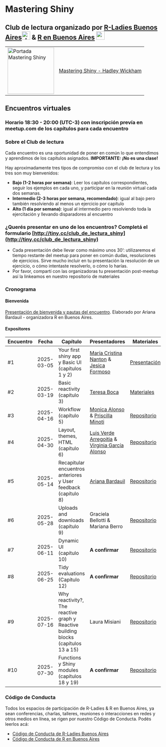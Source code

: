# Mastering Shiny


## Club de lectura organizado por [R-Ladies Buenos Aires](https://github.com/RLadies-BA)<img height="27" src="https://avatars.githubusercontent.com/u/38664570?s=200&v=4" alt="rladies buenos aires logo"> & [R en Buenos Aires](https://github.com/renbaires) <img height="27" src="https://avatars.githubusercontent.com/u/43609757" alt="r en buenos aires logo">

<table>
  <tr>
    <td>
      <img src="https://mastering-shiny.org/cover.png" alt="Portada Mastering Shiny" width="150">
    </td>
    <td>
      <a href="https://mastering-shiny.org/">Mastering Shiny - Hadley Wickham</a>
    </td>
  </tr>
</table>


## Encuentros virtuales
### Horario 18:30 - 20:00 (UTC-3) con inscripción prevía en meetup.com de los capítulos para cada encuentro

### Sobre el Club de lectura
Cada encuentro es una oportunidad de poner en común lo que entendimos y aprendimos de los capítulos asignados. **IMPORTANTE: ¡No es una clase!** 

Hay aproximadamente tres tipos de compromiso con el club de lectura y los tres son muy bienvenidos:
-  **Bajo (1-2 horas por semana)**: Leer los capítulos correspondientes, seguir los ejemplos en cada uno, y participar en la reunión virtual cada dos semanas.
-  **Intermedio (2-3 horas por semana, recomendado)**: igual al bajo pero también resolviendo al menos un ejercicio por capítulo
-  **Alto (1 día por semana)**: igual al intermedio pero resolviendo toda la ejercitación y llevando disparadores al encuentro

### ¿Querés presentar en uno de los encuentros? Completá el formulario  [http://tiny.cc/club_de_lectura_shiny](http://tiny.cc/club_de_lectura_shiny) 
-  Cada presentación debe llevar como máximo unos 30’: utilizaremos el tiempo restante del meetup para poner en común dudas, resoluciones de ejercicios. Sirve mucho incluir en tu presentación la resolución de un ejercicio, o cómo intentaste resolverlo, o cómo lo harías. 
-  Por favor, compartí con las organizadoras tu presentación post-meetup así la linkeamos en nuestro repositorio de materiales


### Cronograma

#### Bienvenida
[Presentación de bienvenida y pautas del encuentro](https://ariibard.github.io/mastering-shiny-welcome/#/club-de-lectura). Elaborado por Ariana Bardauil - organizadora R en Buenos Aires.

#### Expositores 

| Encuentro   | Fecha       | Capítulo                    | Presentadores              | Materiales                                    | 
|-------------|-------------|-----------------------------------------|----------------------|-----------------------------------------|
| #1 | 2025-03-05  |Your first shiny app y Basic UI (capítulos 1 y 2) | [María Cristina Nanton](https://github.com/mcnanton) & [Jesica Formoso](https://github.com/JFormoso) | [Presentación](https://mcnanton.github.io/RLadiesBA-Shiny_book_club-1/)|
| #2 | 2025-03-19  | Basic reactivity (capítulo 3) | [Teresa Boca](https://github.com/tereboca) | [Materiales](https://github.com/RLadies-BA/mastering-shiny/tree/main/2025-03-19%20encuentro%202)| Link disponible posterior al encuentro |
| #3 | 2025-04-16  | Workflow (capítulo 5) | [Monica Alonso](https://github.com/monialo2000) & [Priscilla Minoti](https://github.com/pmnatural) | [Repositorio](https://github.com/RLadies-BA/mastering-shiny)| Link disponible posterior al encuentro |
| #4 | 2025-04-30  | Layout, themes, HTML (capítulo 6) | [Luis Verde Arregoitia](https://github.com/luisdva/) & [Virginia García Alonso](https://github.com/virginiagarciaalonso) | [Repositorio](https://github.com/RLadies-BA/mastering-shiny)| Link disponible posterior al encuentro |
| #5 | 2025-05-14  | Recapitular encuentros anteriores y User feedback (capítulo 8) | [Ariana Bardauil](https://github.com/ariibard) | [Repositorio](https://github.com/RLadies-BA/mastering-shiny)| Link disponible posterior al encuentro |
| #6 | 2025-05-28  | Uploads and downloads (capítulo 9) | Graciela Bellotti & Mariana Berro | [Repositorio](https://github.com/RLadies-BA/mastering-shiny)| Link disponible posterior al encuentro |
| #7 | 2025-06-11  | Dynamic UI (capítulo 10) | **A confirmar** | [Repositorio](https://github.com/RLadies-BA/mastering-shiny)| Link disponible posterior al encuentro |
| #8 | 2025-06-25  | Tidy evaluations (Capítulo 12) | **A confirmar** | [Repositorio](https://github.com/RLadies-BA/mastering-shiny)| Link disponible posterior al encuentro |
| #9 | 2025-07-16  | Why reactivity?, The reactive graph y Reactive building blocks (capítulos 13 a 15) | Laura Misiani | [Repositorio](https://github.com/RLadies-BA/mastering-shiny)| Link disponible posterior al encuentro |
| #10 | 2025-07-30  | Functions y Shiny modules (capítulos 18 y 19) | **A confirmar** | [Repositorio](https://github.com/RLadies-BA/mastering-shiny)| Link disponible posterior al encuentro |



### Código de Conducta
Todos los espacios de participación de R-Ladies & R en Buenos Aires, ya sean conferencias, charlas, talleres, reuniones o interacciones en redes y otros medios en línea, se rigen por nuestro Código de Conducta. Podés leerlos acá:

- [Código de Conducta de R-Ladies Buenos Aires](https://github.com/rladies/.github/blob/master/CODE_OF_CONDUCT.md#spanish)
- [Código de Conducta de R en Buenos Aires]( https://renbaires.github.io/cdc)

